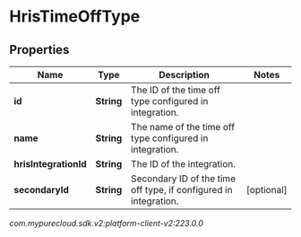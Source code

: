 # HrisTimeOffType


## Properties

| Name | Type | Description | Notes |
| ------------ | ------------- | ------------- | ------------- |
| **id** | **String** | The ID of the time off type configured in integration. |  |
| **name** | **String** | The name of the time off type configured in integration. |  |
| **hrisIntegrationId** | **String** | The ID of the integration. |  |
| **secondaryId** | **String** | Secondary ID of the time off type, if configured in integration. |  [optional] |




_com.mypurecloud.sdk.v2:platform-client-v2:223.0.0_
